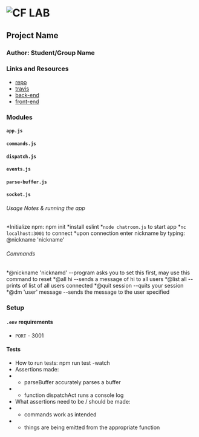 ![CF](http://i.imgur.com/7v5ASc8.png) LAB
=================================================

## Project Name

### Author: Student/Group Name

### Links and Resources
* [repo](http://xyz.com)
* [travis](http://xyz.com)
* [back-end](http://xyz.com)
* [front-end](http://xyz.com)

### Modules
#### `app.js`
#### `commands.js`
#### `dispatch.js`
#### `events.js`
#### `parse-buffer.js`
#### `socket.js`


###### Usage Notes & running the app
*Initialize npm: npm init
*install eslint
*`node chatroom.js` to start app
*`nc localhost:3001` to connect
*upon connection enter nickname by typing: @nickname 'nickname'


###### Commands
*@nickname 'nicknamd' --program asks you to set this first, may use this command to reset 
*@all hi --sends a message of hi to all users
*@list all --prints of list of all users connected
*@quit session --quits your session
*@dm 'user' message --sends the message to the user specified

### Setup
#### `.env` requirements
* `PORT` - 3001

#### Tests
* How to run tests:  npm run test -watch
* Assertions made: 
* * parseBuffer accurately parses a buffer
* * function dispatchAct runs a console log
* What assertions need to be / should be made:
* * commands work as intended
* * things are being emitted from the appropriate function

